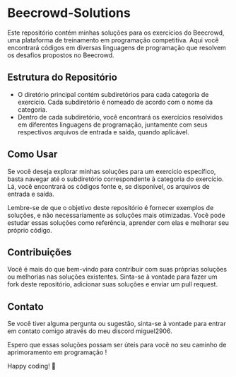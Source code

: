 # Beecrowd-Solutions
Este repositório contém minhas soluções para os exercícios do Beecrowd, uma plataforma de treinamento em programação competitiva. Aqui você encontrará códigos em diversas linguagens de programação que resolvem os desafios propostos no Beecrowd.

## Estrutura do Repositório

- O diretório principal contém subdiretórios para cada categoria de exercício. Cada subdiretório é nomeado de acordo com o nome da categoria.
- Dentro de cada subdiretório, você encontrará os exercícios resolvidos em diferentes linguagens de programação, juntamente com seus respectivos arquivos de entrada e saída, quando aplicável.

## Como Usar

Se você deseja explorar minhas soluções para um exercício específico, basta navegar até o subdiretório correspondente à categoria do exercício. Lá, você encontrará os códigos fonte e, se disponível, os arquivos de entrada e saída. 

Lembre-se de que o objetivo deste repositório é fornecer exemplos de soluções, e não necessariamente as soluções mais otimizadas. Você pode estudar essas soluções como referência, aprender com elas e melhorar seu próprio código.

## Contribuições

Você é mais do que bem-vindo para contribuir com suas próprias soluções ou melhorias nas soluções existentes. Sinta-se à vontade para fazer um fork deste repositório, adicionar suas soluções e enviar um pull request.

## Contato

Se você tiver alguma pergunta ou sugestão, sinta-se à vontade para entrar em contato comigo através do meu discord miguel2906.

Espero que essas soluções possam ser úteis para você no seu caminho de aprimoramento em programação !

Happy coding! 🚀

